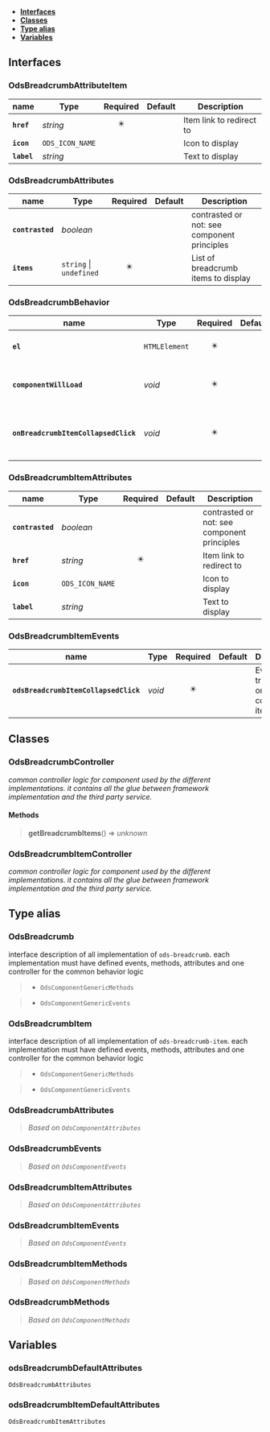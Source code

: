 * [**Interfaces**](#interfaces)
* [**Classes**](#classes)
* [**Type alias**](#type-alias)
* [**Variables**](#variables)

## Interfaces

### OdsBreadcrumbAttributeItem
|name | Type | Required | Default | Description|
|---|---|:---:|---|---|
|**`href`** | _string_ | ✴️ |  | Item link to redirect to|
|**`icon`** | `ODS_ICON_NAME` |  |  | Icon to display|
|**`label`** | _string_ |  |  | Text to display|

### OdsBreadcrumbAttributes
|name | Type | Required | Default | Description|
|---|---|:---:|---|---|
|**`contrasted`** | _boolean_ |  |  | contrasted or not: see component principles|
|**`items`** | `string` \| `undefined` | ✴️ |  | List of breadcrumb items to display|

### OdsBreadcrumbBehavior
|name | Type | Required | Default | Description|
|---|---|:---:|---|---|
|**`el`** | `HTMLElement` | ✴️ |  | Reference to the host element.|
|**`componentWillLoad`** | _void_ | ✴️ |  | Items initialisation on first render|
|**`onBreadcrumbItemCollapsedClick`** | _void_ | ✴️ |  | Receive and handle a collapsed item click event.|

### OdsBreadcrumbItemAttributes
|name | Type | Required | Default | Description|
|---|---|:---:|---|---|
|**`contrasted`** | _boolean_ |  |  | contrasted or not: see component principles|
|**`href`** | _string_ | ✴️ |  | Item link to redirect to|
|**`icon`** | `ODS_ICON_NAME` |  |  | Icon to display|
|**`label`** | _string_ |  |  | Text to display|

### OdsBreadcrumbItemEvents
|name | Type | Required | Default | Description|
|---|---|:---:|---|---|
|**`odsBreadcrumbItemCollapsedClick`** | _void_ | ✴️ |  | Event triggered on collapsed item click|

## Classes

### OdsBreadcrumbController
_common controller logic for component used by the different implementations._
_it contains all the glue between framework implementation and the third party service._

#### Methods
> **getBreadcrumbItems**() => _unknown_



### OdsBreadcrumbItemController
_common controller logic for component used by the different implementations._
_it contains all the glue between framework implementation and the third party service._


## Type alias

### OdsBreadcrumb

interface description of all implementation of `ods-breadcrumb`.
each implementation must have defined events, methods, attributes
and one controller for the common behavior logic

> - `OdsComponentGenericMethods`

> - `OdsComponentGenericEvents`

### OdsBreadcrumbItem

interface description of all implementation of `ods-breadcrumb-item`.
each implementation must have defined events, methods, attributes
and one controller for the common behavior logic

> - `OdsComponentGenericMethods`

> - `OdsComponentGenericEvents`

### OdsBreadcrumbAttributes

> _Based on `OdsComponentAttributes`_

### OdsBreadcrumbEvents

> _Based on `OdsComponentEvents`_

### OdsBreadcrumbItemAttributes

> _Based on `OdsComponentAttributes`_

### OdsBreadcrumbItemEvents

> _Based on `OdsComponentEvents`_

### OdsBreadcrumbItemMethods

> _Based on `OdsComponentMethods`_

### OdsBreadcrumbMethods

> _Based on `OdsComponentMethods`_

## Variables

### odsBreadcrumbDefaultAttributes
`OdsBreadcrumbAttributes`

### odsBreadcrumbItemDefaultAttributes
`OdsBreadcrumbItemAttributes`